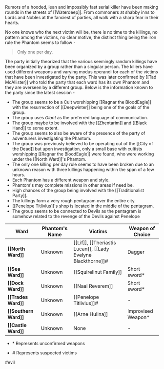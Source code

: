 Rumors of a hooded, lean and impossibly fast serial killer have been making rounds in the streets of [[Waterdeep]]. From commoners at shabby inns to Lords and Nobles at the fanciest of parties, all walk with a sharp fear in their hearts.

No one knows who the next victim will be, there is no time to the killings, no pattern among the victims, no clear motive, the distinct thing being the iron rule the Phantom seems to follow - 

> Only one per day.

The party initially theorized that the various seemingly random killings have been organized by a group rather than a singular person. The killers have used different weapons and varying modus operandi for each of the victims that have been investigated by the party. This was later confirmed by [[Tad McAllister]] who told the party that each ward has its own Phantom and they are overseen by a different group. Below is the information known to the party since the latest session - 

- The group seems to be a Cult worshipping [[Ragnar the BloodEagle]] with the resurrection of [[Deepwinter]] being one of the goals of the group.
- The group uses *Giant* as the preferred language of communication.
- The group maybe to be involved with the [[Zhentarim]] and [[Black Hand]] to some extent.
- The group seems to also be aware of the presence of the party of adventurers investigating the Phantom.
- The group was previously believed to be operating out of the [[City of the Dead]] but upon investigation, only a small base with cultists worshipping [[Ragnar the BloodEagle]] were found, who were working under the [[North Ward]]'s Phantom.
- The only one killing per day rule seems to have been broken due to an unknown reason with three killings happening within the span of a few hours.
- Each Phantom has a different weapon and style.
- Phantom's may complete missions in other areas if need be.
- High chances of the group being involved with the [[Traditionalist Party]].
- The killings form a very rough pentagram over the entire city.
- [[Penelope Titlivlus]]'s shop is located in the middle of the pentagram.
- The group seems to be connected to Devils as the pentagram is somehow related to the revenge of the Devils against Penelope

| **Ward**              | **Phantom's Name** | **Victims**                                                  | **Weapon of Choice** |
| --------------------- | ------------------ | ------------------------------------------------------------ | -------------------- |
| **[[North Ward]]**    | Unknown            | [[Lif]], [[Theriastis Lucan]], [[Lady Evelyne Blackthorne]]# | Dagger               |
| **[[Sea Ward]]**      | Unknown            | [[Squirellnut Family]]                                       | Short sword*         |
| **[[Dock Ward]]**     | Unknown            | [[Naal Reverem]]                                             | Short sword*         |
| **[[Trades Ward]]**   | Unknown            | [[Penelope Titlivlus]]#                                      | -                    |
| **[[Southern Ward]]** | Unknown            | [[Arne Hulina]]                                              | Improvised Weapon*   |
| **[[Castle Ward]]**   | Unknown            | None                                                         | -                    |
- \* Represents unconfirmed weapons

- \# Represents suspected victims

#evil 